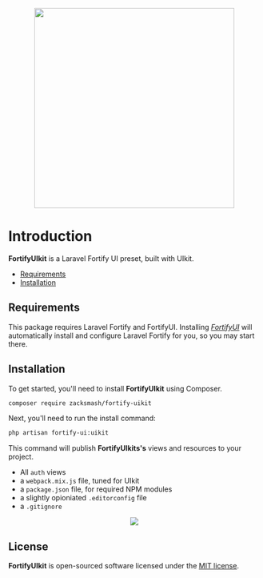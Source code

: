 <p align="center"><img width="400" src="https://github.com/zacksmash/fortify-uikit/blob/master/fortify-uikit-image.png"></p>

# Introduction

**FortifyUIkit** is a Laravel Fortify UI preset, built with UIkit.

- [Requirements](#requirements)
- [Installation](#installation)

<a name="requirements"></a>
## Requirements

This package requires Laravel Fortify and FortifyUI. Installing [*FortifyUI*](https://github.com/zacksmash/fortify-ui) will automatically install and configure Laravel Fortify for you, so you may start there.

<a name="installation"></a>
## Installation

To get started, you'll need to install **FortifyUIkit** using Composer.

```bash
composer require zacksmash/fortify-uikit
```

Next, you'll need to run the install command:

```bash
php artisan fortify-ui:uikit
```

This command will publish **FortifyUIkits's** views and resources to your project.

- All `auth` views
- a `webpack.mix.js` file, tuned for UIkit
- a `package.json` file, for required NPM modules
- a slightly opioniated `.editorconfig` file
- a `.gitignore`

<p align="center"><img  src="https://github.com/zacksmash/fortify-uikit/blob/master/fortify-uikit-screenshot.png"></p>

## License

**FortifyUIkit** is open-sourced software licensed under the [MIT license](LICENSE.md).
